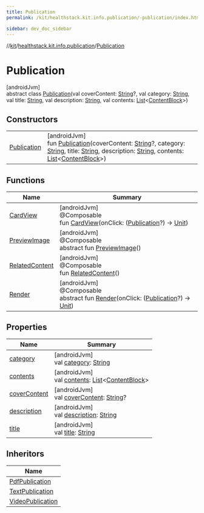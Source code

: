 ```yaml
---
title: Publication
permalink: /kit/healthstack.kit.info.publication/-publication/index.html

sidebar: dev_doc_sidebar
---
```

//[kit](../../../index.html)/[healthstack.kit.info.publication](../index.html)/[Publication](index.html)



# Publication



[androidJvm]\
abstract class [Publication](index.html)(val coverContent: [String](https://kotlinlang.org/api/latest/jvm/stdlib/kotlin/-string/index.html)?, val category: [String](https://kotlinlang.org/api/latest/jvm/stdlib/kotlin/-string/index.html), val title: [String](https://kotlinlang.org/api/latest/jvm/stdlib/kotlin/-string/index.html), val description: [String](https://kotlinlang.org/api/latest/jvm/stdlib/kotlin/-string/index.html), val contents: [List](https://kotlinlang.org/api/latest/jvm/stdlib/kotlin.collections/-list/index.html)&lt;[ContentBlock](../../healthstack.kit.info.publication.content/-content-block/index.html)&gt;)



## Constructors


| | |
|---|---|
| [Publication](-publication.html) | [androidJvm]<br>fun [Publication](-publication.html)(coverContent: [String](https://kotlinlang.org/api/latest/jvm/stdlib/kotlin/-string/index.html)?, category: [String](https://kotlinlang.org/api/latest/jvm/stdlib/kotlin/-string/index.html), title: [String](https://kotlinlang.org/api/latest/jvm/stdlib/kotlin/-string/index.html), description: [String](https://kotlinlang.org/api/latest/jvm/stdlib/kotlin/-string/index.html), contents: [List](https://kotlinlang.org/api/latest/jvm/stdlib/kotlin.collections/-list/index.html)&lt;[ContentBlock](../../healthstack.kit.info.publication.content/-content-block/index.html)&gt;) |


## Functions


| Name | Summary |
|---|---|
| [CardView](-card-view.html) | [androidJvm]<br>@Composable<br>fun [CardView](-card-view.html)(onClick: ([Publication](index.html)?) -&gt; [Unit](https://kotlinlang.org/api/latest/jvm/stdlib/kotlin/-unit/index.html)) |
| [PreviewImage](-preview-image.html) | [androidJvm]<br>@Composable<br>abstract fun [PreviewImage](-preview-image.html)() |
| [RelatedContent](-related-content.html) | [androidJvm]<br>@Composable<br>fun [RelatedContent](-related-content.html)() |
| [Render](-render.html) | [androidJvm]<br>@Composable<br>abstract fun [Render](-render.html)(onClick: ([Publication](index.html)?) -&gt; [Unit](https://kotlinlang.org/api/latest/jvm/stdlib/kotlin/-unit/index.html)) |


## Properties


| Name | Summary |
|---|---|
| [category](category.html) | [androidJvm]<br>val [category](category.html): [String](https://kotlinlang.org/api/latest/jvm/stdlib/kotlin/-string/index.html) |
| [contents](contents.html) | [androidJvm]<br>val [contents](contents.html): [List](https://kotlinlang.org/api/latest/jvm/stdlib/kotlin.collections/-list/index.html)&lt;[ContentBlock](../../healthstack.kit.info.publication.content/-content-block/index.html)&gt; |
| [coverContent](cover-content.html) | [androidJvm]<br>val [coverContent](cover-content.html): [String](https://kotlinlang.org/api/latest/jvm/stdlib/kotlin/-string/index.html)? |
| [description](description.html) | [androidJvm]<br>val [description](description.html): [String](https://kotlinlang.org/api/latest/jvm/stdlib/kotlin/-string/index.html) |
| [title](title.html) | [androidJvm]<br>val [title](title.html): [String](https://kotlinlang.org/api/latest/jvm/stdlib/kotlin/-string/index.html) |


## Inheritors


| Name |
|---|
| [PdfPublication](../-pdf-publication/index.html) |
| [TextPublication](../-text-publication/index.html) |
| [VideoPublication](../-video-publication/index.html) |

